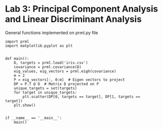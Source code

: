 # Lab 3: Principal Component Analysis and Linear Discriminant Analysis
General functions implemented on prml.py file
```
import prml
import matplotlib.pyplot as plt


def main():
    D, targets = prml.load('iris.csv')
    covariance = prml.covariance(D)
    eig_values, eig_vectors = prml.eigh(covariance)
    m = 2
    P = eig_vectors[:, 0:m]  # Eigen vectors to project
    DP = P.T @ D  # Matrix D projected on P
    unique_targets = set(targets)
    for target in unique_targets:
        plt.scatter(DP[0, targets == target], DP[1, targets == target])
    plt.show()


if __name__ == '__main__':
    main()
```
